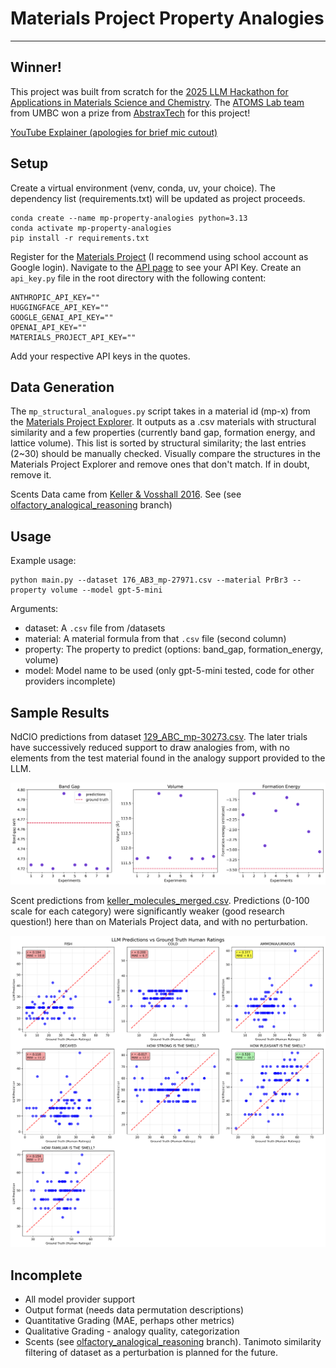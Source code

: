 # Materials Project Property Analogies
---------------------
## Winner!

This project was built from scratch for the [2025 LLM Hackathon for Applications in Materials Science and Chemistry](https://llmhackathon.github.io/). The [ATOMS Lab team](https://atomslab.github.io/) from UMBC won a prize from [AbstraxTech](https://abstraxtech.com/) for this project!

[YouTube Explainer (apologies for brief mic cutout)](https://youtu.be/Fboa8sOo3w0)

## Setup

Create a virtual environment (venv, conda, uv, your choice).
The dependency list (requirements.txt) will be updated as project proceeds.

```
conda create --name mp-property-analogies python=3.13
conda activate mp-property-analogies
pip install -r requirements.txt
```

Register for the [Materials Project](https://next-gen.materialsproject.org/) (I recommend using school account as Google login).
Navigate to the [API page](https://next-gen.materialsproject.org/api) to see your API Key.
Create an `api_key.py` file in the root directory with the following content:

```
ANTHROPIC_API_KEY=""
HUGGINGFACE_API_KEY=""
GOOGLE_GENAI_API_KEY=""
OPENAI_API_KEY=""
MATERIALS_PROJECT_API_KEY=""
```

Add your respective API keys in the quotes.

## Data Generation

The `mp_structural_analogues.py` script takes in a material id (mp-x) from the [Materials Project Explorer](https://next-gen.materialsproject.org/materials). It outputs as a .csv materials with structural similarity and a few properties (currently band gap, formation energy, and lattice volume). This list is sorted by structural similarity; the last entries (2~30) should be manually checked. Visually compare the structures in the Materials Project Explorer and remove ones that don't match. If in doubt, remove it.

Scents Data came from [Keller & Vosshall 2016](https://bmcneurosci.biomedcentral.com/articles/10.1186/s12868-016-0287-2). See (see [olfactory_analogical_reasoning](https://github.com/ahaibel/mp-property-analogies/tree/olfactory_analogical_reasoning) branch)

## Usage
Example usage:

```
python main.py --dataset 176_AB3_mp-27971.csv --material PrBr3 --property volume --model gpt-5-mini
```

Arguments:
- dataset: A `.csv` file from /datasets
- material: A material formula from that `.csv` file (second column)
- property: The property to predict (options: band_gap, formation_energy, volume)
- model: Model name to be used (only gpt-5-mini tested, code for other providers incomplete)

## Sample Results
NdClO predictions from dataset [129_ABC_mp-30273.csv](https://github.com/ahaibel/mp-property-analogies/blob/main/datasets/129_ABC_mp-30273.csv). The later trials have successively reduced support to draw analogies from, with no elements from the test material found in the analogy support provided to the LLM.

![alt text](https://raw.githubusercontent.com/ahaibel/mp-property-analogies/refs/heads/main/NdClO_sample_results.png "Sample NdClO Predictions")

Scent predictions from [keller_molecules_merged.csv](https://github.com/ahaibel/mp-property-analogies/blob/olfactory_analogical_reasoning/keller_molecules_merged.csv). Predictions (0-100 scale for each category) were significantly weaker (good research question!) here than on Materials Project data, and with no perturbation.

![alt text](https://raw.githubusercontent.com/ahaibel/mp-property-analogies/refs/heads/main/scents_score_sample_results.png "Sample Scent Predictions")

## Incomplete
- All model provider support
- Output format (needs data permutation descriptions)
- Quantitative Grading (MAE, perhaps other metrics)
- Qualitative Grading - analogy quality, categorization
- Scents (see [olfactory_analogical_reasoning](https://github.com/ahaibel/mp-property-analogies/tree/olfactory_analogical_reasoning) branch). Tanimoto similarity filtering of dataset as a perturbation is planned for the future.